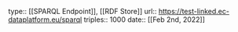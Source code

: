 type:: [[SPARQL Endpoint]], [[RDF Store]]
url:: https://test-linked.ec-dataplatform.eu/sparql
triples:: 1000
date:: [[Feb 2nd, 2022]]
